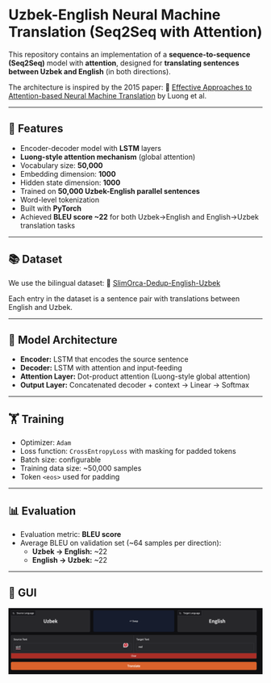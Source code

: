 # Uzbek-English Neural Machine Translation (Seq2Seq with Attention)

This repository contains an implementation of a **sequence-to-sequence (Seq2Seq)** model with **attention**, designed for **translating sentences between Uzbek and English** (in both directions).

The architecture is inspired by the 2015 paper:
📄 [Effective Approaches to Attention-based Neural Machine Translation](https://arxiv.org/abs/1508.04025) by Luong et al.

---

## 🚀 Features

- Encoder-decoder model with **LSTM** layers
- **Luong-style attention mechanism** (global attention)
- Vocabulary size: **50,000**
- Embedding dimension: **1000**
- Hidden state dimension: **1000**
- Trained on **50,000 Uzbek-English parallel sentences**
- Word-level tokenization
- Built with **PyTorch**
- Achieved **BLEU score ~22** for both Uzbek→English and English→Uzbek translation tasks

---

## 📚 Dataset

We use the bilingual dataset:
🔗 [SlimOrca-Dedup-English-Uzbek](https://huggingface.co/datasets/MLDataScientist/SlimOrca-Dedup-English-Uzbek)

Each entry in the dataset is a sentence pair with translations between English and Uzbek.

---

## 🧠 Model Architecture

- **Encoder:** LSTM that encodes the source sentence
- **Decoder:** LSTM with attention and input-feeding
- **Attention Layer:** Dot-product attention (Luong-style global attention)
- **Output Layer:** Concatenated decoder + context → Linear → Softmax

---

## 🏋️ Training

- Optimizer: `Adam`
- Loss function: `CrossEntropyLoss` with masking for padded tokens
- Batch size: configurable
- Training data size: ~50,000 samples
- Token `<eos>` used for padding

---

## 📊 Evaluation

- Evaluation metric: **BLEU score**
- Average BLEU on validation set (~64 samples per direction):
  - **Uzbek → English:** ~22
  - **English → Uzbek:** ~22

---



## 🌌 GUI

![Gradio web app](assets/gui.png)
